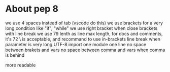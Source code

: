 # About pep 8
we use 4 spaces instead of tab (vscode do this)
we use brackets for a very long condition like "if", "while"
we use right bracket when close brackets with line break
we use 79 lenth as line max length, for docs and comments, it's 72
\ is acceptable, and recommand to use in-brackets line break when parameter is very long
UTF-8
import one module one line
no space between brakets and vars
no space between comma and vars when comma is behind

more readable
